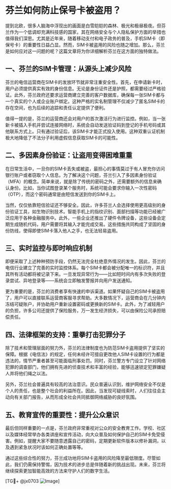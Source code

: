 # 芬兰如何防止保号卡被盗用？

提到北欧，很多人脑海中浮现出的画面是白雪皑皑的森林、极光和极昼极夜。但芬兰作为一个低调却充满科技感的国家，其在网络安全与个人隐私保护方面的举措也值得我们深思。尤其是近年来，随着移动支付和电子政务的普及，手机SIM卡（即保号卡）的重要性日益凸显。然而，SIM卡被盗用的风险也随之增加。那么，芬兰是如何应对这一问题的呢？这篇文章将为你详细解析芬兰在这方面的独特做法。

## 一、芬兰的SIM卡管理：从源头上减少风险

芬兰的电信运营商在SIM卡的发放环节就非常注重安全性。首先，在申请新卡时，用户必须提供真实有效的身份信息。无论是身份证件还是护照，都需要经过严格验证。此外，芬兰政府还要求运营商建立完善的客户数据库，确保每一张SIM卡都与一个真实的个人或企业账户绑定。这种严格的实名制管理不仅减少了匿名SIM卡的存在空间，也为后续的追踪和责任认定提供了便利。

值得一提的是，芬兰的运营商还会对用户的首次激活行为进行监控。例如，当一张新卡被插入手机并尝试连接网络时，系统会自动发送验证码到登记的手机号码或其他联系方式上。只有通过验证后，该SIM卡才能正式投入使用。这种双重认证机制极大地降低了不法分子利用虚假信息获取SIM卡的可能性。

## 二、多因素身份验证：让盗用变得困难重重

在日常生活中，一旦你的SIM卡丢失或被盗，最担心的事情莫过于有人冒充你访问银行账户或者窃取个人信息。为了解决这个问题，芬兰引入了多因素身份验证（MFA）的概念。简单来说，就是除了传统的密码之外，还需要额外的信息来确认身份。比如，当你试图登录某个服务时，系统可能会要求你输入一次性密码（OTP），而这个密码通常是由短信发送到你的SIM卡上。

当然，仅仅依靠短信验证还不够安全。因此，许多芬兰人会选择使用更高级别的身份验证工具，如生物识别技术。智能手机上的指纹识别、面部扫描等功能已经被广泛应用于各种金融服务中。此外，一些企业还推出了硬件令牌设备，这些设备会定期生成随机代码，用户需要将其输入才能完成交易。这些措施共同构成了坚固的身份防线，使得即使SIM卡落入他人之手，也无法轻易盗用。

## 三、实时监控与即时响应机制

即便采取了上述种种预防手段，仍然无法完全杜绝意外情况的发生。因此，芬兰的电信行业建立了完善的实时监控体系。每个SIM卡都会被分配唯一的标识符，并且其所有活动都将被记录下来。一旦发现异常行为——比如短时间内有多次失败的登录尝试、异地登录等——系统会立即触发警报并向用户发送通知。

更为重要的是，芬兰的消费者享有快速的申诉渠道。如果怀疑自己的SIM卡被盗用了，用户可以直接联系运营商客服寻求帮助。大多数情况下，运营商会在几分钟内冻结可疑账户，并协助用户重新设置密码或更换新的SIM卡。此外，为了减轻用户的负担，许多公司还提供了保险服务，万一发生经济损失，可以由保险公司承担赔偿责任。

## 四、法律框架的支持：重拳打击犯罪分子

除了技术和管理层面的努力外，芬兰的法律制度也为防范SIM卡盗用提供了坚实的保障。根据《电信法》的规定，任何未经许可擅自更改他人SIM卡设置的行为都是违法的，情节严重者甚至可能面临刑事处罚。同时，芬兰警方专门设立了针对网络犯罪的调查部门，他们拥有先进的侦查技术和丰富的经验，能够迅速锁定犯罪嫌疑人并将他们绳之以法。

另外，芬兰社会普遍具有较高的法治意识。民众普遍认识到，维护网络安全不仅是个人的责任，也是整个社会的利益所在。因此，当发现可疑线索时，人们往往会主动向有关部门报告，从而形成全社会共同抵御网络威胁的良好氛围。

## 五、教育宣传的重要性：提升公众意识

最后但同样重要的一点是，芬兰政府非常重视对公众的安全教育工作。学校、社区以及媒体经常举办各类讲座和宣传活动，向大众普及如何保护自己的SIM卡免受侵害。例如，提醒大家不要随意透露自己的密码，定期更新软件版本以修补漏洞，以及遇到紧急状况时该如何正确处置等等。

通过这些综合性的努力，芬兰成功地将SIM卡盗用的风险降至最低限度。尽管如此，我们仍需保持警惕，因为技术的进步总是伴随着新的挑战出现。未来，芬兰将继续探索更加智能高效的方法来守护人们的数字生活。

[TG💪+ @jx0703 ![Image](https://github.com/user-attachments/assets/dbca1d08-cadb-493c-b0ec-ad6f7a83f270)]